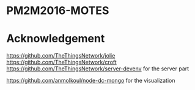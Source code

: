# PM2M2016-MOTES


# Acknowledgement
https://github.com/TheThingsNetwork/jolie
https://github.com/TheThingsNetwork/croft
https://github.com/TheThingsNetwork/server-devenv
	for the server part

https://github.com/anmolkoul/node-dc-mongo
	for the visualization
